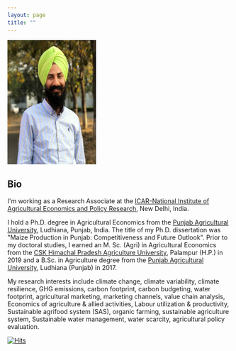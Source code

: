 ```yaml
---
layout: page
title: ""
---
```

<p align="left">
  <img width="200" height="280" src="20210313_115737.jpg">
</p>

## Bio ##
I'm working as a Research Associate at the [ICAR-National Institute of Agricultural Economics and Policy Research](https://niap.icar.gov.in/), New Delhi, India. 

  I hold a Ph.D. degree in Agricultural Economics from the [Punjab Agricultural University](http://pau.edu/), Ludhiana, Punjab, India. The title of my Ph.D. dissertation was "Maize Production in Punjab: Competitiveness and Future Outlook". Prior to my doctoral studies, I earned an M. Sc. (Agri) in Agricultural Economics from the [CSK Himachal Pradesh Agriculture University](http://hillagric.ac.in/indexold.htm), Palampur (H.P.) in 2019 and a B.Sc. in Agriculture degree from the [Punjab Agricultural University](http://pau.edu/), Ludhiana (Punjab) in 2017.

   
My research interests include climate change, climate variability, climate resilience, GHG emissions, carbon footprint, carbon budgeting, water footprint, agricultural marketing, marketing channels, value chain analysis, Economics of agriculture & allied activities, Labour utilization & productivity, Sustainable agrifood system (SAS), organic farming, sustainable agriculture system, Sustainable water management, water scarcity, agricultural policy evaluation.


[![Hits](https://hits.seeyoufarm.com/api/count/incr/badge.svg?url=https%3A%2F%2Fadeeth07.github.io&count_bg=%233DC8C7&title_bg=%23555555&icon=&icon_color=%23E7E7E7&title=Visitors&edge_flat=false)](https://hits.seeyoufarm.com)
